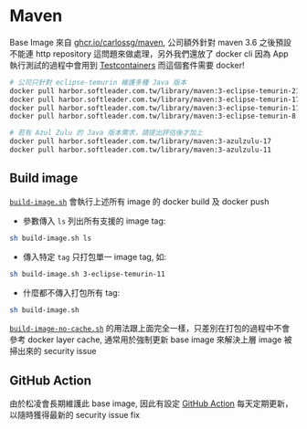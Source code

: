 # Maven

Base Image 來自 [ghcr.io/carlossg/maven](https://ghcr.io/carlossg/maven), 公司額外針對 maven 3.6 之後預設不能連 http repository 這問題來做處理，另外我們還放了 docker cli 因為 App 執行測試的過程中會用到 [Testcontainers](https://www.testcontainers.org/) 而這個套件需要 docker!

```sh
# 公司只針對 eclipse-temurin 維護多種 Java 版本
docker pull harbor.softleader.com.tw/library/maven:3-eclipse-temurin-21
docker pull harbor.softleader.com.tw/library/maven:3-eclipse-temurin-17
docker pull harbor.softleader.com.tw/library/maven:3-eclipse-temurin-11
docker pull harbor.softleader.com.tw/library/maven:3-eclipse-temurin-8

# 若有 Azul Zulu 的 Java 版本需求，請提出評估後才加上
docker pull harbor.softleader.com.tw/library/maven:3-azulzulu-17
docker pull harbor.softleader.com.tw/library/maven:3-azulzulu-11
```
## Build image

[`build-image.sh`](./build-image.sh) 會執行上述所有 image 的 docker build 及 docker push

- 參數傳入 `ls` 列出所有支援的 image tag:

```sh
sh build-image.sh ls
```

- 傳入特定 `tag` 只打包單一 image tag, 如:

```sh
sh build-image.sh 3-eclipse-temurin-11
```

- 什麼都不傳入打包所有 tag:

```sh
sh build-image.sh
```

[`build-image-no-cache.sh`](./build-image-no-cache.sh) 的用法跟上面完全一樣，只差別在打包的過程中不會參考 docker layer cache, 通常用於強制更新 base image 來解決上層 image 被掃出來的 security issue

## GitHub Action

由於松凌會長期維護此 base image, 因此有設定 [GitHub Action](../.github/workflows) 每天定期更新，以隨時獲得最新的 security issue fix
